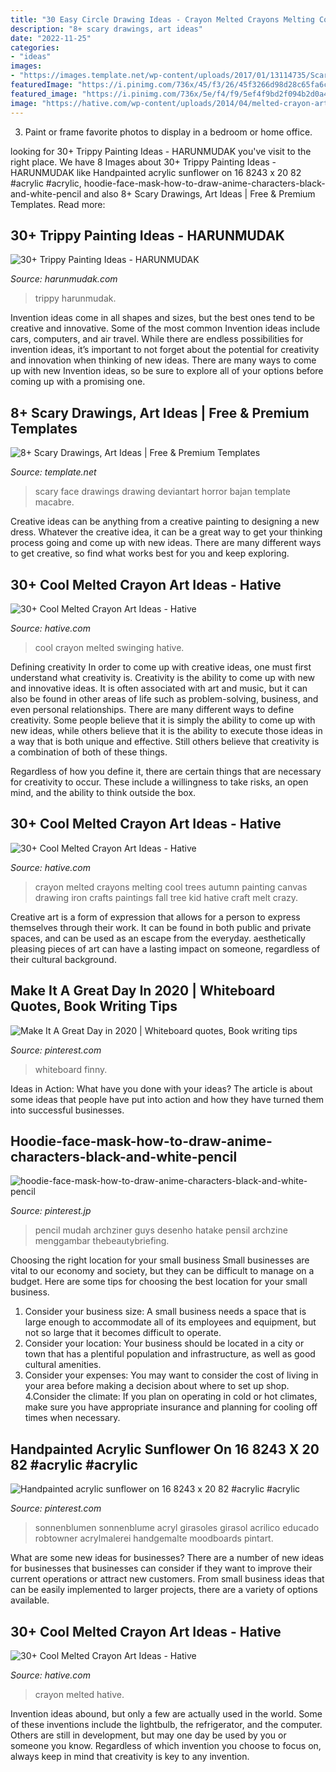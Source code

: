 ```yaml
---
title: "30 Easy Circle Drawing Ideas - Crayon Melted Crayons Melting Cool Trees Autumn Painting Canvas Drawing Iron Crafts Paintings Fall Tree Kid Hative Craft Melt Crazy"
description: "8+ scary drawings, art ideas"
date: "2022-11-25"
categories:
- "ideas"
images:
- "https://images.template.net/wp-content/uploads/2017/01/13114735/Scary-Face-Drawing.jpg"
featuredImage: "https://i.pinimg.com/736x/45/f3/26/45f3266d98d28c65fa6c2692e5d5a339.jpg"
featured_image: "https://i.pinimg.com/736x/5e/f4/f9/5ef4f9bd2f094b2d0a4ddd4861b928a0.jpg"
image: "https://hative.com/wp-content/uploads/2014/04/melted-crayon-art/16-girl-swinging.jpg"
---
```



3. Paint or frame favorite photos to display in a bedroom or home office.

	

		
looking for 30+ Trippy Painting Ideas - HARUNMUDAK you've visit to the right place. We have 8 Images about 30+ Trippy Painting Ideas - HARUNMUDAK like Handpainted acrylic sunflower on 16 8243 x 20 82 #acrylic #acrylic, hoodie-face-mask-how-to-draw-anime-characters-black-and-white-pencil and also 8+ Scary Drawings, Art Ideas | Free &amp; Premium Templates. Read more:
		
    
## 30+ Trippy Painting Ideas - HARUNMUDAK

<img loading=lazy src="https://www.harunmudak.com/wp-content/uploads/2020/07/trippy-painting-14-765x1024.jpg" onerror="this.onerror=null;this.src='https://tse2.mm.bing.net/th?id=OIP.sLXAGUU-5yG6COZAEYO7WAHaJ6&amp;pid=15.1';" alt="30+ Trippy Painting Ideas - HARUNMUDAK">

_Source: harunmudak.com_

>trippy harunmudak. 

	

Invention ideas come in all shapes and sizes, but the best ones tend to be creative and innovative. Some of the most common Invention ideas include cars, computers, and air travel. While there are endless possibilities for invention ideas, it’s important to not forget about the potential for creativity and innovation when thinking of new ideas. There are many ways to come up with new Invention ideas, so be sure to explore all of your options before coming up with a promising one.

    
## 8+ Scary Drawings, Art Ideas | Free &amp; Premium Templates

<img loading=lazy src="https://images.template.net/wp-content/uploads/2017/01/13114735/Scary-Face-Drawing.jpg" onerror="this.onerror=null;this.src='https://tse1.mm.bing.net/th?id=OIP.cKZuX9PvR0_N_6hyqQJrDQHaFL&amp;pid=15.1';" alt="8+ Scary Drawings, Art Ideas | Free &amp; Premium Templates">

_Source: template.net_

>scary face drawings drawing deviantart horror bajan template macabre. 

	

Creative ideas can be anything from a creative painting to designing a new dress. Whatever the creative idea, it can be a great way to get your thinking process going and come up with new ideas. There are many different ways to get creative, so find what works best for you and keep exploring.

    
## 30+ Cool Melted Crayon Art Ideas - Hative

<img loading=lazy src="https://hative.com/wp-content/uploads/2014/04/melted-crayon-art/16-girl-swinging.jpg" onerror="this.onerror=null;this.src='https://tse3.mm.bing.net/th?id=OIP.mtToqc8gxJVeDjf_11pDoAHaJ4&amp;pid=15.1';" alt="30+ Cool Melted Crayon Art Ideas - Hative">

_Source: hative.com_

>cool crayon melted swinging hative. 

	

Defining creativity
In order to come up with creative ideas, one must first understand what creativity is. Creativity is the ability to come up with new and innovative ideas. It is often associated with art and music, but it can also be found in other areas of life such as problem-solving, business, and even personal relationships.
There are many different ways to define creativity. Some people believe that it is simply the ability to come up with new ideas, while others believe that it is the ability to execute those ideas in a way that is both unique and effective. Still others believe that creativity is a combination of both of these things.

Regardless of how you define it, there are certain things that are necessary for creativity to occur. These include a willingness to take risks, an open mind, and the ability to think outside the box.

    
## 30+ Cool Melted Crayon Art Ideas - Hative

<img loading=lazy src="https://hative.com/wp-content/uploads/2014/04/melted-crayon-art/18-melted-crayon-autumn-trees.jpg" onerror="this.onerror=null;this.src='https://tse4.mm.bing.net/th?id=OIP.KsEHAsCFXA-n63qko0XZ1wHaFl&amp;pid=15.1';" alt="30+ Cool Melted Crayon Art Ideas - Hative">

_Source: hative.com_

>crayon melted crayons melting cool trees autumn painting canvas drawing iron crafts paintings fall tree kid hative craft melt crazy. 

	

Creative art is a form of expression that allows for a person to express themselves through their work. It can be found in both public and private spaces, and can be used as an escape from the everyday. aesthetically pleasing pieces of art can have a lasting impact on someone, regardless of their cultural background.

    
## Make It A Great Day In 2020 | Whiteboard Quotes, Book Writing Tips

<img loading=lazy src="https://i.pinimg.com/736x/5e/f4/f9/5ef4f9bd2f094b2d0a4ddd4861b928a0.jpg" onerror="this.onerror=null;this.src='https://tse3.mm.bing.net/th?id=OIP.vvZeOdJtEM8kvSn5tz8SaAHaJ3&amp;pid=15.1';" alt="Make It A Great Day in 2020 | Whiteboard quotes, Book writing tips">

_Source: pinterest.com_

>whiteboard finny. 

	

Ideas in Action: What have you done with your ideas?
The article is about some ideas that people have put into action and how they have turned them into successful businesses.

    
## Hoodie-face-mask-how-to-draw-anime-characters-black-and-white-pencil

<img loading=lazy src="https://i.pinimg.com/736x/24/b5/9b/24b59b6d563f60d10bc15cbc59d2fd7d.jpg" onerror="this.onerror=null;this.src='https://tse2.mm.bing.net/th?id=OIP.LX9vQ3aKfx3c-ouhek8eQAHaKf&amp;pid=15.1';" alt="hoodie-face-mask-how-to-draw-anime-characters-black-and-white-pencil">

_Source: pinterest.jp_

>pencil mudah archziner guys desenho hatake pensil archzine menggambar thebeautybriefing. 

	

Choosing the right location for your small business
Small businesses are vital to our economy and society, but they can be difficult to manage on a budget. Here are some tips for choosing the best location for your small business. 
1. Consider your business size: A small business needs a space that is large enough to accommodate all of its employees and equipment, but not so large that it becomes difficult to operate. 
2. Consider your location: Your business should be located in a city or town that has a plentiful population and infrastructure, as well as good cultural amenities. 
3. Consider your expenses: You may want to consider the cost of living in your area before making a decision about where to set up shop. 
4.Consider the climate: If you plan on operating in cold or hot climates, make sure you have appropriate insurance and planning for cooling off times when necessary.

    
## Handpainted Acrylic Sunflower On 16 8243 X 20 82 #acrylic #acrylic

<img loading=lazy src="https://i.pinimg.com/736x/45/f3/26/45f3266d98d28c65fa6c2692e5d5a339.jpg" onerror="this.onerror=null;this.src='https://tse2.mm.bing.net/th?id=OIP.zBn0R44znD1WBNJwzMLmJAHaFq&amp;pid=15.1';" alt="Handpainted acrylic sunflower on 16 8243 x 20 82 #acrylic #acrylic">

_Source: pinterest.com_

>sonnenblumen sonnenblume acryl girasoles girasol acrilico educado robtowner acrylmalerei handgemalte moodboards pintart. 

	

What are some new ideas for businesses?
There are a number of new ideas for businesses that businesses can consider if they want to improve their current operations or attract new customers. From small business ideas that can be easily implemented to larger projects, there are a variety of options available.

    
## 30+ Cool Melted Crayon Art Ideas - Hative

<img loading=lazy src="http://hative.com/wp-content/uploads/2014/04/melted-crayon-art/17-letters-of-love.jpg" onerror="this.onerror=null;this.src='https://tse2.mm.bing.net/th?id=OIP.0przVm6nXhUWafkeJMAu7wHaFk&amp;pid=15.1';" alt="30+ Cool Melted Crayon Art Ideas - Hative">

_Source: hative.com_

>crayon melted hative. 

	

Invention ideas abound, but only a few are actually used in the world. Some of these inventions include the lightbulb, the refrigerator, and the computer. Others are still in development, but may one day be used by you or someone you know. Regardless of which invention you choose to focus on, always keep in mind that creativity is key to any invention.

